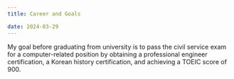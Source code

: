 ```yaml
---
title: Career and Goals

date: 2024-03-29
---
```


My goal before graduating from university is to pass the civil service exam for a computer-related position by obtaining a professional engineer certification, a Korean history certification, and achieving a TOEIC score of 900.